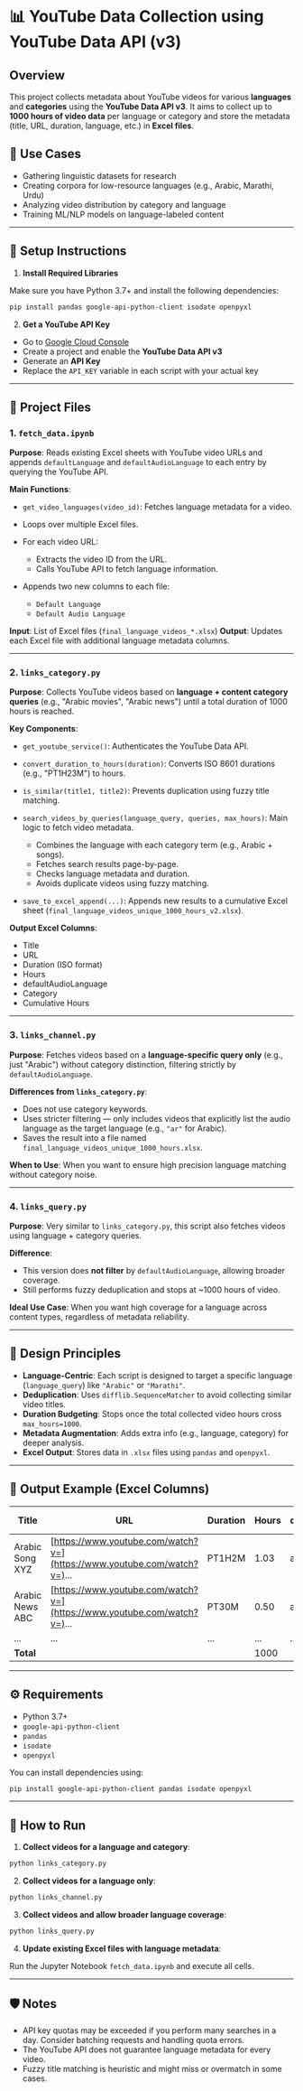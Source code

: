 # 📊 YouTube Data Collection using YouTube Data API (v3)

## Overview

This project collects metadata about YouTube videos for various **languages** and **categories** using the **YouTube Data API v3**. It aims to collect up to **1000 hours of video data** per language or category and store the metadata (title, URL, duration, language, etc.) in **Excel files**.

## 🎯 Use Cases

* Gathering linguistic datasets for research
* Creating corpora for low-resource languages (e.g., Arabic, Marathi, Urdu)
* Analyzing video distribution by category and language
* Training ML/NLP models on language-labeled content

---

## 🔧 Setup Instructions

1. **Install Required Libraries**

Make sure you have Python 3.7+ and install the following dependencies:

```bash
pip install pandas google-api-python-client isodate openpyxl
```

2. **Get a YouTube API Key**

* Go to [Google Cloud Console](https://console.cloud.google.com/)
* Create a project and enable the **YouTube Data API v3**
* Generate an **API Key**
* Replace the `API_KEY` variable in each script with your actual key

---

## 📁 Project Files

### 1. `fetch_data.ipynb`

**Purpose**:
Reads existing Excel sheets with YouTube video URLs and appends `defaultLanguage` and `defaultAudioLanguage` to each entry by querying the YouTube API.

**Main Functions**:

* `get_video_languages(video_id)`: Fetches language metadata for a video.
* Loops over multiple Excel files.
* For each video URL:

  * Extracts the video ID from the URL.
  * Calls YouTube API to fetch language information.
* Appends two new columns to each file:

  * `Default Language`
  * `Default Audio Language`

**Input**: List of Excel files (`final_language_videos_*.xlsx`)
**Output**: Updates each Excel file with additional language metadata columns.

---

### 2. `links_category.py`

**Purpose**:
Collects YouTube videos based on **language + content category queries** (e.g., "Arabic movies", "Arabic news") until a total duration of 1000 hours is reached.

**Key Components**:

* `get_youtube_service()`: Authenticates the YouTube Data API.
* `convert_duration_to_hours(duration)`: Converts ISO 8601 durations (e.g., "PT1H23M") to hours.
* `is_similar(title1, title2)`: Prevents duplication using fuzzy title matching.
* `search_videos_by_queries(language_query, queries, max_hours)`: Main logic to fetch video metadata.

  * Combines the language with each category term (e.g., Arabic + songs).
  * Fetches search results page-by-page.
  * Checks language metadata and duration.
  * Avoids duplicate videos using fuzzy matching.
* `save_to_excel_append(...)`: Appends new results to a cumulative Excel sheet (`final_language_videos_unique_1000_hours_v2.xlsx`).

**Output Excel Columns**:

* Title
* URL
* Duration (ISO format)
* Hours
* defaultAudioLanguage
* Category
* Cumulative Hours

---

### 3. `links_channel.py`

**Purpose**:
Fetches videos based on a **language-specific query only** (e.g., just "Arabic") without category distinction, filtering strictly by `defaultAudioLanguage`.

**Differences from `links_category.py`**:

* Does not use category keywords.
* Uses stricter filtering — only includes videos that explicitly list the audio language as the target language (e.g., `"ar"` for Arabic).
* Saves the result into a file named `final_language_videos_unique_1000_hours.xlsx`.

**When to Use**:
When you want to ensure high precision language matching without category noise.

---

### 4. `links_query.py`

**Purpose**:
Very similar to `links_category.py`, this script also fetches videos using language + category queries.

**Difference**:

* This version does **not filter** by `defaultAudioLanguage`, allowing broader coverage.
* Still performs fuzzy deduplication and stops at \~1000 hours of video.

**Ideal Use Case**:
When you want high coverage for a language across content types, regardless of metadata reliability.

---

## 🧠 Design Principles

* **Language-Centric**: Each script is designed to target a specific language (`language_query`) like `"Arabic"` or `"Marathi"`.
* **Deduplication**: Uses `difflib.SequenceMatcher` to avoid collecting similar video titles.
* **Duration Budgeting**: Stops once the total collected video hours cross `max_hours=1000`.
* **Metadata Augmentation**: Adds extra info (e.g., language, category) for deeper analysis.
* **Excel Output**: Stores data in `.xlsx` files using `pandas` and `openpyxl`.

---

## 📝 Output Example (Excel Columns)

| Title           | URL                                                                     | Duration | Hours | defaultAudioLanguage | Category | Cumulative Hours |
| --------------- | ----------------------------------------------------------------------- | -------- | ----- | -------------------- | -------- | ---------------- |
| Arabic Song XYZ | [https://www.youtube.com/watch?v=](https://www.youtube.com/watch?v=)... | PT1H2M   | 1.03  | ar                   | songs    | 1.03             |
| Arabic News ABC | [https://www.youtube.com/watch?v=](https://www.youtube.com/watch?v=)... | PT30M    | 0.50  | ar                   | news     | 1.53             |
| ...             | ...                                                                     | ...      | ...   | ...                  | ...      | ...              |
| **Total**       |                                                                         |          | 1000  |                      |          | 1000             |

---

## ⚙️ Requirements

* Python 3.7+
* `google-api-python-client`
* `pandas`
* `isodate`
* `openpyxl`

You can install dependencies using:

```bash
pip install google-api-python-client pandas isodate openpyxl
```

---

## 🚀 How to Run

1. **Collect videos for a language and category**:

```bash
python links_category.py
```

2. **Collect videos for a language only**:

```bash
python links_channel.py
```

3. **Collect videos and allow broader language coverage**:

```bash
python links_query.py
```

4. **Update existing Excel files with language metadata**:

Run the Jupyter Notebook `fetch_data.ipynb` and execute all cells.

---

## 🛡️ Notes

* API key quotas may be exceeded if you perform many searches in a day. Consider batching requests and handling quota errors.
* The YouTube API does not guarantee language metadata for every video.
* Fuzzy title matching is heuristic and might miss or overmatch in some cases.
